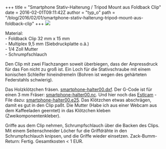 +++
title = "Smartphone Stativ-Halterung / Tripod Mount aus Foldback Clip"
date = 2016-02-01T09:11:42Z
author = "typ_o"
path = "/blog/2016/02/01/smartphone-stativ-halterung-tripod-mount-aus-foldback-clip"
+++
![](/media/cam-stativ.jpg)

Material:  
\- Foldback Clip 32 mm x 15 mm  
\- Multiplex 9,5 mm (Siebdruckplatte o.ä.)  
\- 1/4 Zoll Mutter  
\- Schrumpfschlauch

Den Clip mit zwei Flachzangen soweit überbiegen, dass der Anpressdruck
für das Fon nicht zu groß ist. Ein Loch für die Stativschraube mit
einem konischen Schleifer hineindremeln (Bohren ist wegen des gehärteten
Federstahls schwierig).

Das Holzklötzchen fräsen.
[smartphone-halter00.dxf](/media/smartphone-halter00.dxf "smartphone-halter00.dxf").
Der G-Code ist für einen 3 mm Fräser:
[smartphone-halter00.nc](/media/smartphone-halter00.nc "smartphone-halter00.nc").
Und hier noch das [Estlcam](https://www.estlcam.com/) - File dazu:
[smartphone-halter00.e25](/media/smartphone-halter00.e25 "smartphone-halter00.e25").
Das Klötzchen etwas abschrägen, damit es gut in den Clip paßt. Die
Mutter (Habe ich aus einer Webcam aus dem Kaffeeladen geerntet) in das
Klötzchen kleben (Zweikomponentenkleber).

Griffe aus dem Clip nehmen, Schrumpfschlauch über die Backen des Clips.
Mit einem Seitenschneider Löcher fur die Griffdrähte in den
Schrumpfschlauch knipsen, und die Griffe wieder einsetzen.
Zack-Bumm-Return: Fertig. Gesamtkosten \< 1 EUR.
